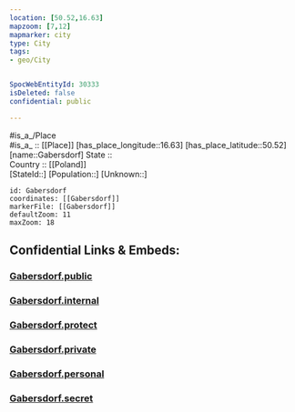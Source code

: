 ```yaml
---
location: [50.52,16.63] 
mapzoom: [7,12] 
mapmarker: city 
type: City
tags:
- geo/City


SpocWebEntityId: 30333
isDeleted: false
confidential: public

---
```

#is_a_/Place  
#is_a_ :: [[Place]] 
[has_place_longitude::16.63] 
[has_place_latitude::50.52] 
[name::Gabersdorf] 
State ::  
Country :: [[Poland]]  
[StateId::] 
[Population::] 
[Unknown::] 


```leaflet
id: Gabersdorf
coordinates: [[Gabersdorf]] 
markerFile: [[Gabersdorf]] 
defaultZoom: 11 
maxZoom: 18
```


## Confidential Links & Embeds: 

### [Gabersdorf.public](/_public/\Earth\Continent\Europe\Europe~East\Poland\Provinces~Poland\Lower_Silesian\CityGabersdorf.public.md) 

### [Gabersdorf.internal](/_internal/\Earth\Continent\Europe\Europe~East\Poland\Provinces~Poland\Lower_Silesian\CityGabersdorf.internal.md) 

### [Gabersdorf.protect](/_protect/\Earth\Continent\Europe\Europe~East\Poland\Provinces~Poland\Lower_Silesian\CityGabersdorf.protect.md) 

### [Gabersdorf.private](/_private/\Earth\Continent\Europe\Europe~East\Poland\Provinces~Poland\Lower_Silesian\CityGabersdorf.private.md) 

### [Gabersdorf.personal](/_personal/\Earth\Continent\Europe\Europe~East\Poland\Provinces~Poland\Lower_Silesian\CityGabersdorf.personal.md) 

### [Gabersdorf.secret](/_secret/\Earth\Continent\Europe\Europe~East\Poland\Provinces~Poland\Lower_Silesian\CityGabersdorf.secret.md)

